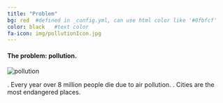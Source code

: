 ```yaml
---
title: "Problem"
bg: red  #defined in _config.yml, can use html color like '#0fbfcf'
color: black   #text color
fa-icon: img/pollutionIcon.jpg
---
```


#### The problem: pollution.

![pollution](pollutionCity.jpg)

. Every year over 8 million people die due to air pollution.
. Cities are the most endangered places.




